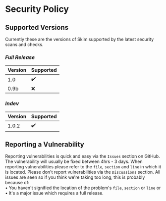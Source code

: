 # Security Policy

## Supported Versions

Currently these are the versions of Skim supported by the latest security scans and checks.
  ### *Full Release*
| Version | Supported          |
| ------- | ------------------ |
| 1.0     | ✔️               |
| 0.9b    | :x:                |


  ### *Indev*
| Version | Supported          |
| ------- | ------------------ |
| 1.0.2   | ✔️               |


## Reporting a Vulnerability
 
 Reporting vulnerabilities is quick and easy via the `Issues` 
 section on GitHub. The vulnerability will usually be fixed 
 between 4hrs - 3 days. When reporting vulnerabilities please 
 refer to the `file`, `section` and `line` in which it is located.
 Please don't report vulnerabilities via the `Discussions` section.
 All issues are seen so if you think we're taking too long, this 
 is probably because of:                                  
 • You haven't signified the location of the problem's `file`, 
   `section` or `line`        or                   
 • It's a major issue which requires a full release.
 
